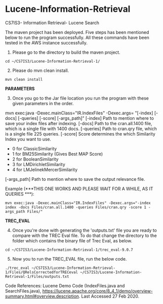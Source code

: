 # Lucene-Information-Retrieval
CS7IS3- Information Retrieval- Lucene Search

The maven project has been deployed.
Five steps has been mentioned below to run the program successfully. All these commands have been tested in the AWS instance successfully.

1. Please go to the directory to build the maven project.

```
cd ~/CS7IS3/Lucene-Information-Retrieval-1/
```

2. Please do mvn clean install.

```
mvn clean install
```

**PARAMETERS**

3. Once you go to the Jar file location you run the program with these given parameters in the order.

mvn exec:java -Dexec.mainClass="IR.IndexFiles" -Dexec.args= "[-index] [-docs] [-queries] [-score] [-args_path]"
[-index] 	Path to mention where to save your index files after indexing.
[-docs]		Path to the cran.all.1400 file, which is a single file with 1400 docs.
[-queries] 	Path to cran.qry file, which is a single file 225 queries.
[-score]	Score determines the which Similarity Index you want to use.

- 0 for ClassicSimilarity
- 1 for BM25Similarity (Gives Best MAP Score)
- 2 for BooleanSimilarity
- 3 for LMDirichletSimilarity
- 4 for LMJelinekMercerSimilarity 

[-args_path]	Path to mention where to save the output relevance file.

Example (***THIS ONE WORKS AND PLEASE WAIT FOR A WHILE, AS IT QUERIES ***):

```
mvn exec:java -Dexec.mainClass="IR.IndexFiles" -Dexec.args="-index index -docs Files/cran.all.1400 -queries Files/cran.qry -score 1 -args_path Files/"
```

**TREC_EVAL**

4. Once you're done with generating the 'outputs.txt' file you are ready to compare with the TREC Eval file. To do that change the directory to the folder which contains the binary file of Trec Eval, as below.

```
cd ~/CS7IS3/Lucene-Information-Retrieval-1/trec_eval-9.0.7
```

5. Now you to run the TREC_EVAL file, run the below code.

```
./trec_eval ~/CS7IS3/Lucene-Information-Retrieval-1/Files/QRelsCorrectedforTRECeval ~/CS7IS3/Lucene-Information-Retrieval-1/Files/outputs.txt
```


Code References:
Lucene Demo Code (IndexFiles.java and SearchFiles.java),
https://lucene.apache.org/core/8_4_1/demo/overview-summary.html#overview.description.
Last Accessed 27 Feb 2020.
